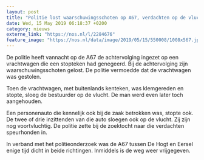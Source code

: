 ```yaml
---
layout: post
title: "Politie lost waarschuwingsschoten op A67, verdachten op de vlucht"
date: Wed, 15 May 2019 06:18:37 +0200
category: nieuws
externe_link: "https://nos.nl/l/2284676"
feature_image: "https://nos.nl/data/image/2019/05/15/550008/1008x567.jpg"
---
```


<p>De politie heeft vannacht op de A67 de achtervolging ingezet op een vrachtwagen die een stopteken had genegeerd. Bij de achtervolging zijn waarschuwingsschoten gelost. De politie vermoedde dat de vrachtwagen was gestolen.</p>
<p>Toen de vrachtwagen, met buitenlands kenteken, was klemgereden en stopte, sloeg de bestuurder op de vlucht. De man werd even later toch aangehouden.</p>
<p>Een personenauto die kennelijk ook bij de zaak betrokken was, stopte ook. De twee of drie inzittenden van die auto sloegen ook op de vlucht. Zij zijn nog voortvluchtig. De politie zette bij de zoektocht naar die verdachten speurhonden in.</p>
<p>In verband met het politieonderzoek was de A67 tussen De Hogt en Eersel enige tijd dicht in beide richtingen. Inmiddels is de weg weer vrijgegeven.</p>
